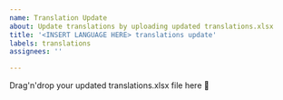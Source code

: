 ```yaml
---
name: Translation Update
about: Update translations by uploading updated translations.xlsx
title: '<INSERT LANGUAGE HERE> translations update'
labels: translations
assignees: ''

---
```


Drag'n'drop your updated translations.xlsx file here 🙂
